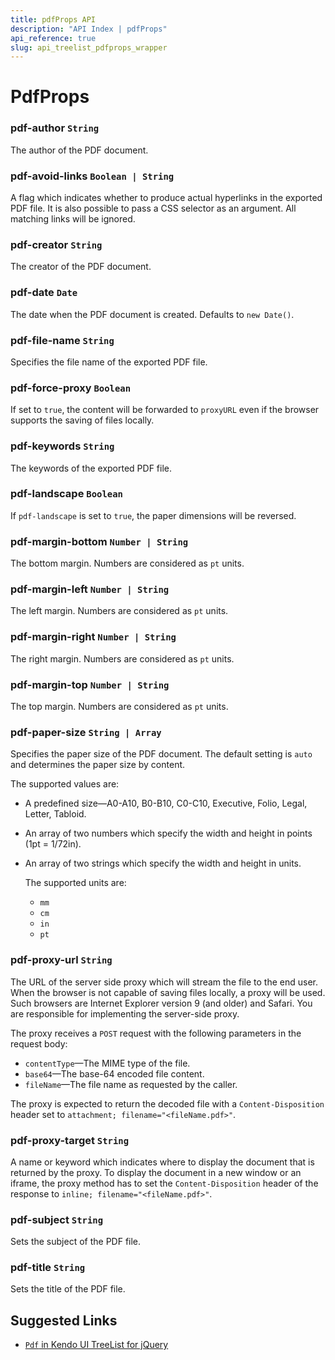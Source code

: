 ```yaml
---
title: pdfProps API
description: "API Index | pdfProps"
api_reference: true
slug: api_treelist_pdfprops_wrapper
---
```


# PdfProps

### pdf-author `String`

The author of the PDF document.

### pdf-avoid-links `Boolean | String`

A flag which indicates whether to produce actual hyperlinks in the exported PDF file. It is also possible to pass a CSS selector as an argument. All matching links will be ignored.

### pdf-creator `String`

The creator of the PDF document.

### pdf-date `Date`

The date when the PDF document is created. Defaults to `new Date()`.

### pdf-file-name `String`

Specifies the file name of the exported PDF file.

### pdf-force-proxy `Boolean`

If set to `true`, the content will be forwarded to `proxyURL` even if the browser supports the saving of files locally.

### pdf-keywords `String`

The keywords of the exported PDF file.

### pdf-landscape `Boolean`

If `pdf-landscape` is set to `true`, the paper dimensions will be reversed.

### pdf-margin-bottom `Number | String`

The bottom margin. Numbers are considered as `pt` units.

### pdf-margin-left `Number | String`

The left margin. Numbers are considered as `pt` units.

### pdf-margin-right `Number | String`

The right margin. Numbers are considered as `pt` units.

### pdf-margin-top `Number | String`

The top margin. Numbers are considered as `pt` units.

### pdf-paper-size `String | Array`

Specifies the paper size of the PDF document. The default setting is `auto` and determines the paper size by content.

The supported values are:

* A predefined size&mdash;A0-A10, B0-B10, C0-C10, Executive, Folio, Legal, Letter, Tabloid.
* An array of two numbers which specify the width and height in points (1pt = 1/72in).
* An array of two strings which specify the width and height in units.

  The supported units are:
  * `mm`
  * `cm`
  * `in`
  * `pt`

### pdf-proxy-url `String`

The URL of the server side proxy which will stream the file to the end user. When the browser is not capable of saving files locally, a proxy will be used. Such browsers are Internet Explorer version 9 (and older) and Safari. You are responsible for implementing the server-side proxy.

The proxy receives a `POST` request with the following parameters in the request body:

* `contentType`&mdash;The MIME type of the file.
* `base64`&mdash;The base-64 encoded file content.
* `fileName`&mdash;The file name as requested by the caller.

The proxy is expected to return the decoded file with a `Content-Disposition` header set to `attachment; filename="<fileName.pdf>"`.

### pdf-proxy-target `String`

A name or keyword which indicates where to display the document that is returned by the proxy. To display the document in a new window or an iframe, the proxy method has to set the `Content-Disposition` header of the response to `inline; filename="<fileName.pdf>"`.

### pdf-subject `String`

Sets the subject of the PDF file.

### pdf-title `String`

Sets the title of the PDF file.

## Suggested Links

* [`Pdf` in Kendo UI TreeList for jQuery](https://docs.telerik.com/kendo-ui/api/javascript/ui/treelist/configuration/pdf)
